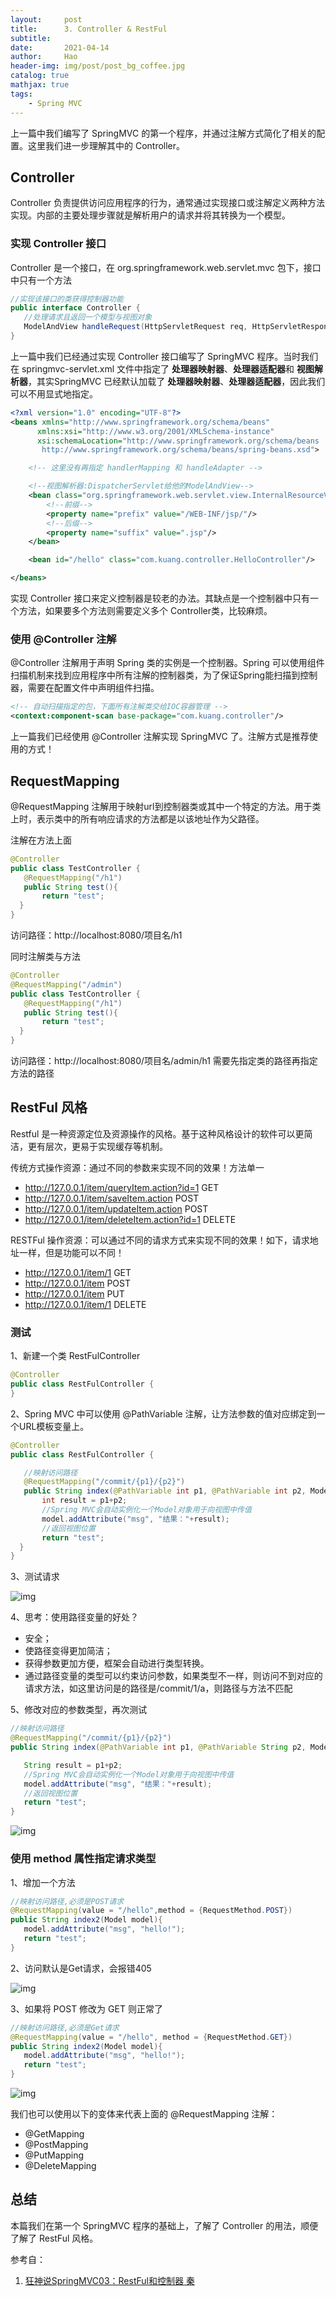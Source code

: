 ```yaml
---
layout:     post
title:      3. Controller & RestFul
subtitle:   
date:       2021-04-14
author:     Hao
header-img: img/post/post_bg_coffee.jpg
catalog: true
mathjax: true
tags:
    - Spring MVC
---
```


上一篇中我们编写了 SpringMVC 的第一个程序，并通过注解方式简化了相关的配置。这里我们进一步理解其中的 Controller。

## Controller

Controller 负责提供访问应用程序的行为，通常通过实现接口或注解定义两种方法实现。内部的主要处理步骤就是解析用户的请求并将其转换为一个模型。

### 实现 Controller 接口

Controller 是一个接口，在 org.springframework.web.servlet.mvc 包下，接口中只有一个方法

```java
//实现该接口的类获得控制器功能
public interface Controller {
   //处理请求且返回一个模型与视图对象
   ModelAndView handleRequest(HttpServletRequest req, HttpServletResponse resp) throws Exception;
}
```

上一篇中我们已经通过实现 Controller 接口编写了 SpringMVC 程序。当时我们在 springmvc-servlet.xml 文件中指定了 **处理器映射器**、**处理器适配器**和 **视图解析器**，其实SpringMVC 已经默认加载了 **处理器映射器**、**处理器适配器**，因此我们可以不用显式地指定。

```xml
<?xml version="1.0" encoding="UTF-8"?>
<beans xmlns="http://www.springframework.org/schema/beans"
      xmlns:xsi="http://www.w3.org/2001/XMLSchema-instance"
      xsi:schemaLocation="http://www.springframework.org/schema/beans
       http://www.springframework.org/schema/beans/spring-beans.xsd">

    <!-- 这里没有再指定 handlerMapping 和 handleAdapter -->

    <!--视图解析器:DispatcherServlet给他的ModelAndView-->
    <bean class="org.springframework.web.servlet.view.InternalResourceViewResolver" id="InternalResourceViewResolver">
        <!--前缀-->
        <property name="prefix" value="/WEB-INF/jsp/"/>
        <!--后缀-->
        <property name="suffix" value=".jsp"/>
    </bean> 

    <bean id="/hello" class="com.kuang.controller.HelloController"/>

</beans>
```

实现 Controller 接口来定义控制器是较老的办法。其缺点是一个控制器中只有一个方法，如果要多个方法则需要定义多个 Controller类，比较麻烦。

### 使用 @Controller 注解

@Controller 注解用于声明 Spring 类的实例是一个控制器。Spring 可以使用组件扫描机制来找到应用程序中所有注解的控制器类，为了保证Spring能扫描到控制器，需要在配置文件中声明组件扫描。

```xml
<!-- 自动扫描指定的包，下面所有注解类交给IOC容器管理 -->
<context:component-scan base-package="com.kuang.controller"/>
```

上一篇我们已经使用 @Controller 注解实现 SpringMVC 了。注解方式是推荐使用的方式！


## RequestMapping

@RequestMapping 注解用于映射url到控制器类或其中一个特定的方法。用于类上时，表示类中的所有响应请求的方法都是以该地址作为父路径。

注解在方法上面

```java
@Controller
public class TestController {
   @RequestMapping("/h1")
   public String test(){
       return "test";
  }
}
```
访问路径：http://localhost:8080/项目名/h1

同时注解类与方法
```java
@Controller
@RequestMapping("/admin")
public class TestController {
   @RequestMapping("/h1")
   public String test(){
       return "test";
  }
}
```
访问路径：http://localhost:8080/项目名/admin/h1 需要先指定类的路径再指定方法的路径

## RestFul 风格

Restful 是一种资源定位及资源操作的风格。基于这种风格设计的软件可以更简洁，更有层次，更易于实现缓存等机制。

传统方式操作资源：通过不同的参数来实现不同的效果！方法单一
+ http://127.0.0.1/item/queryItem.action?id=1 GET
+ http://127.0.0.1/item/saveItem.action POST
+ http://127.0.0.1/item/updateItem.action POST
+ http://127.0.0.1/item/deleteItem.action?id=1 DELETE

RESTFul 操作资源：可以通过不同的请求方式来实现不同的效果！如下，请求地址一样，但是功能可以不同！
+ http://127.0.0.1/item/1 GET
+ http://127.0.0.1/item POST
+ http://127.0.0.1/item PUT
+ http://127.0.0.1/item/1 DELETE

### 测试

1、新建一个类 RestFulController
```java
@Controller
public class RestFulController {
}
```

2、Spring MVC 中可以使用 @PathVariable 注解，让方法参数的值对应绑定到一个URL模板变量上。
```java
@Controller
public class RestFulController {

   //映射访问路径
   @RequestMapping("/commit/{p1}/{p2}")
   public String index(@PathVariable int p1, @PathVariable int p2, Model model){
       int result = p1+p2;
       //Spring MVC会自动实例化一个Model对象用于向视图中传值
       model.addAttribute("msg", "结果："+result);
       //返回视图位置
       return "test";    
  }
}
```

3、测试请求

![img](/img/post/SpringMVC/restful1.png)

4、思考：使用路径变量的好处？

+ 安全；
+ 使路径变得更加简洁；
+ 获得参数更加方便，框架会自动进行类型转换。
+ 通过路径变量的类型可以约束访问参数，如果类型不一样，则访问不到对应的请求方法，如这里访问是的路径是/commit/1/a，则路径与方法不匹配

5、修改对应的参数类型，再次测试
```java
//映射访问路径
@RequestMapping("/commit/{p1}/{p2}")
public String index(@PathVariable int p1, @PathVariable String p2, Model model){

   String result = p1+p2;
   //Spring MVC会自动实例化一个Model对象用于向视图中传值
   model.addAttribute("msg", "结果："+result);
   //返回视图位置
   return "test";
}
```
![img](/img/post/SpringMVC/restful2.png)

### 使用 method 属性指定请求类型

1、增加一个方法
```java
//映射访问路径,必须是POST请求
@RequestMapping(value = "/hello",method = {RequestMethod.POST})
public String index2(Model model){
   model.addAttribute("msg", "hello!");
   return "test";
}
```

2、访问默认是Get请求，会报错405

![img](/img/post/SpringMVC/restful3.png)

3、如果将 POST 修改为 GET 则正常了

```java
//映射访问路径,必须是Get请求
@RequestMapping(value = "/hello", method = {RequestMethod.GET})
public String index2(Model model){
   model.addAttribute("msg", "hello!");
   return "test";
}
```

![img](/img/post/SpringMVC/restful4.png)

我们也可以使用以下的变体来代表上面的 @RequestMapping 注解：
+ @GetMapping
+ @PostMapping
+ @PutMapping
+ @DeleteMapping

## 总结

本篇我们在第一个 SpringMVC 程序的基础上，了解了 Controller 的用法，顺便了解了 RestFul 风格。

参考自：
1. [狂神说SpringMVC03：RestFul和控制器
秦](https://mp.weixin.qq.com/s?__biz=Mzg2NTAzMTExNg==&mid=2247483993&idx=1&sn=abdd687e0f360107be0208946a7afc1d&scene=19#wechat_redirect)
